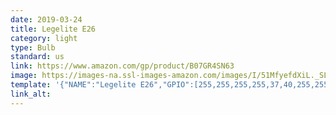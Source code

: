 ```yaml
---
date: 2019-03-24
title: Legelite E26
category: light
type: Bulb
standard: us
link: https://www.amazon.com/gp/product/B07GR4SN63
image: https://images-na.ssl-images-amazon.com/images/I/51MfyefdXiL._SL1150_.jpg
template: '{"NAME":"Legelite E26","GPIO":[255,255,255,255,37,40,255,255,38,41,39,255,255],"FLAG":0,"BASE":18}' 
link_alt: 
---
```










